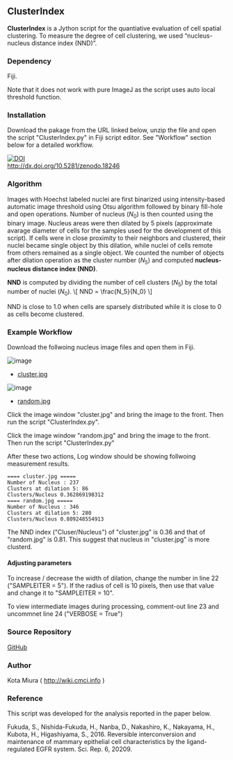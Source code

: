 ## ClusterIndex

**ClusterIndex** is a Jython script for the quantiative evaluation of cell spatial clustering. To measure the degree of cell clustering, we used “nucleus-nucleus distance index (NND)”. 

### Dependency

Fiji. 

Note that it does not work with pure ImageJ as the script uses auto local threshold function. 

### Installation

Download the pakage from the URL linked below, unzip the file and open the script "ClusterIndex.py" in Fiji script editor. See "Workflow" section below for a detailed workflow.  

[![DOI](https://zenodo.org/badge/doi/10.5281/zenodo.18246.svg)](http://dx.doi.org/10.5281/zenodo.18246)  
<http://dx.doi.org/10.5281/zenodo.18246>


### Algorithm

Images with Hoechst labeled nuclei are first binarized using intensity-based automatic image threshold using Otsu algorithm followed by binary fill-hole and open operations. Number of nucleus ($N_0$) is then counted using the binary image. Nucleus areas were then dilated by 5 pixels (approximate avarage diameter of cells for the samples used for the development of this script). If cells were in close proximity to their neighbors and clustered, their nuclei became single object by this dilation, while nuclei of cells remote from others remained as a single object. We counted the number of objects after dilation operation as the cluster number ($N_5$) and computed **nucleus-nucleus distance index (NND)**. 

**NND** is computed by dividing the number of cell clusters ($N_5$) by the total number of nuclei ($N_0$).
\\[NND = \frac{N_5}{N_0}\\]
NND is close to 1.0 when cells are sparsely distributed while it is close to 0 as cells become clustered.

### Example Workflow

Download the follwoing nucleus image files and open them in Fiji. 

![image](http://cmci.info/imgdata/clusterindex/cluster_thumb.png)  
- [cluster.jpg](http://cmci.info/imgdata/clusterindex/cluster.jpg)

![image](http://cmci.info/imgdata/clusterindex/random_thumb.png)  
- [random.jpg](http://cmci.info/imgdata/clusterindex/random.jpg)

Click the image window "cluster.jpg" and bring the image to the front. Then run the script "ClusterIndex.py". 

Click the image window "random.jpg" and bring the image to the front. Then run the script "ClusterIndex.py"

After these two actions, Log window should be showing follwoing measurement results. 

```
==== cluster.jpg =====
Number of Nucleus : 237
Clusters at dilation 5: 86
Clusters/Nucleus 0.362869198312
==== random.jpg =====
Number of Nucleus : 346
Clusters at dilation 5: 280
Clusters/Nucleus 0.809248554913

```

The NND index ("Cluser/Nucleus") of "cluster.jpg" is 0.36 and that of "random.jpg" is 0.81. This suggest that nucleus in "cluster.jpg" is more clusterd.  

#### Adjusting parameters

To increase / decrease the width of dilation, change the number in line 22 ("SAMPLEITER = 5"). If the radius of cell is 10 pixels, then use that value and change it to "SAMPLEITER = 10".

To view intermediate images during processing, comment-out line 23 and uncommnet line 24 ("VERBOSE = True") 


### Source Repository

[GitHub](https://github.com/cmci/CellClusterIndex/tree/v1.1)

### Author

Kota Miura ( <http://wiki.cmci.info> )

### Reference

This script was developed for the analysis reported in the paper below. 

Fukuda, S., Nishida-Fukuda, H., Nanba, D., Nakashiro, K., Nakayama, H., Kubota, H., Higashiyama, S., 2016. Reversible interconversion and maintenance of mammary epithelial cell characteristics by the ligand-regulated EGFR system. Sci. Rep. 6, 20209.